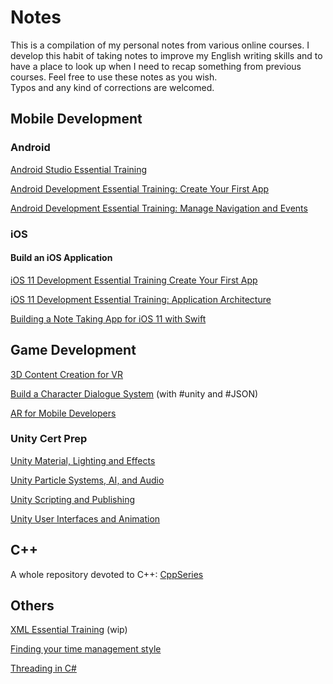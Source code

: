 # Notes

This is a compilation of my personal notes from various online courses.
I develop this habit of taking notes to improve my English writing skills and to have a place to look up when I need to recap something from previous courses.
Feel free to use these notes as you wish.  
Typos and any kind of corrections are welcomed.  

## Mobile Development

### Android

[Android Studio Essential Training](./AndroidStudioEssentialTraining/AndroidStudioEssentialTraining.md)

[Android Development Essential Training: Create Your First App](./AndroidDevelopmentEssentialTrainingCreateYourFirstApp/AndroidDevelopmentEssentialTrainingCreateYourFirstApp.md)

[Android Development Essential Training: Manage Navigation and Events](./AndroidDevelopmentEssentialTrainingManageNavigationAndEvents/AndroidDevelopmentEssentialTrainingManageNavigationAndEvents.md)

### iOS

#### Build an iOS Application

[iOS 11 Development Essential Training Create Your First App](./BuildAniOSApplication/iOS11DevelopmentEssentialTrainingCreateYourFirstApp/iOS11DevelopmentEssentialTrainingCreateYourFirstApp.md)

[iOS 11 Development Essential Training: Application Architecture](BuildAniOSApplication/iOS11DevelopmentEssentialTrainingApplicationArchitecture/iOS11DevelopmentEssentialTrainingApplicationArchitecture.mds)

[Building a Note Taking App for iOS 11 with Swift](BuildAniOSApplication/BuildingANoteTakingAppForiOS11WithSwift/BuildingANoteTakingAppForiOS11WithSwift.md)

## Game Development

[3D Content Creation for VR](3DContentCreationForVR/3DContentCreationForVR.md)

[Build a Character Dialogue System](./BuildACharacterDialogueSystem/BuildACharacterDialogueSystem.md) (with #unity and #JSON)

[AR for Mobile Developers](./ARForMobileDevelopers/ARForMobileDevelopers.md)

### Unity Cert Prep

[Unity Material, Lighting and Effects](./UnityCertPrep/CertPrep_UnityMaterialLightingEffects/CertPrep_UnityMaterialsLighingEffects.md)

[Unity Particle Systems, AI, and Audio](./UnityCertPrep/CertPrep_UnityParticleSystemsAiAndAudio/CertPrep_UnityParticleSystemsAiAndAudio.md)

[Unity Scripting and Publishing](./UnityCertPrep/CertPrep_UnityScriptingAndPublishing/CertPrepUnityScriptingAndPublishing.md)

[Unity User Interfaces and Animation](./UnityCertPrep/CertPrep_UnityUserInterfacesAnimation/CertPrep_UnityUserInterfacesAnimation.md)

## C++

A whole repository devoted to C++: [CppSeries](https://github.com/daltonbr/CppSeries)

## Others

[XML Essential Training](./XmlEssentialTraining/XmlEssentialTraining.md) (wip)

[Finding your time management style](./FindingYourTimeManagementStyle/FindingYourTimeManagementStyle.md)

[Threading in C#](./ThreadingInCSharp/ThreadingInCSharp.md)
